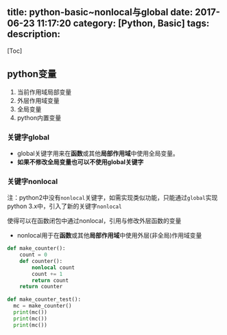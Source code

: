 title: python-basic~nonlocal与global
date: 2017-06-23 11:17:20
category: [Python, Basic]
tags:
description:
---
[Toc]

## python变量

1. 当前作用域局部变量
2. 外层作用域变量
3. 全局变量
4. python内置变量

### 关键字global

* global关键字用来在**函数**或其他**局部作用域**中使用全局变量。
* **如果不修改全局变量也可以不使用global关键字**

### 关键字nonlocal

注：python2中没有`nonlocal`关键字，如需实现类似功能，只能通过`global`实现
python 3.x中，引入了新的关键字`nonlocal`

使得可以在函数闭包中通过nonlocal，引用与修改外层函数的变量

* nonlocal用于在**函数**或其他**局部作用域**中使用外层(非全局)作用域变量

```python
def make_counter():
    count = 0
    def counter():
        nonlocal count
        count += 1
        return count
    return counter
    
def make_counter_test():
  mc = make_counter()
  print(mc())
  print(mc())
  print(mc())
```
